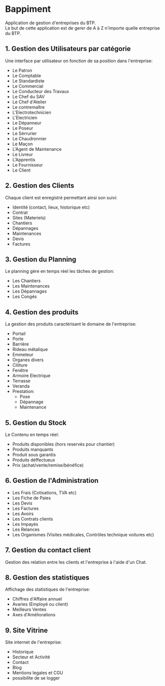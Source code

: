 # Bappiment
Application de gestion d'entreprises du BTP.  
Le but de cette application est de gerer de A à Z n'importe quelle entreprise du BTP.  

## 1. Gestion des Utilisateurs par catégorie
Une interface par utilisateur on fonction de sa position dans l'entreprise:  
- Le Patron
- Le Comptable
- Le Standardiste
- Le Commercial
- Le Conducteur des Travaux
- Le Chef du SAV
- Le Chef d'Atelier
- Le contremaître
- L'Electrotechnicien
- L'Electricien
- Le Dépanneur
- Le Poseur
- Le Sérrurier
- Le Chaudronnier
- Le Maçon
- L'Agent de Maintenance
- Le Livreur
- L'Apprentis
- Le Fournisseur
- Le Client

## 2. Gestion des Clients
Chaque client est enregistré permettant ainsi son suivi:
- Identité (contact, lieux, historique etc)
- Contrat
- Sites (Materiels)
- Chantiers
- Dépannages
- Maintenances
- Devis
- Factures

## 3. Gestion du Planning
Le planning gère en temps réel les tâches de gestion:
- Les Chantiers
- Les Maintenances
- Les Dépannages
- Les Congés

## 4. Gestion des produits
La gestion des produits caractérisant le domaine de l'entreprise:
- Portail
- Porte
- Barrière
- Rideau métalique
- Emmeteur
- Organes divers
- Clôture
- Fenêtre
- Armoire Electrique
- Terrasse
- Veranda
- Prestation:
    - Pose
    - Dépannage
    - Maintenance

## 5. Gestion du Stock  
Le Contenu en temps réel:
- Produits disponibles (hors reservés pour chantier)
- Produits manquants
- Produit sous garantis
- Produits déffectueux
- Prix (achat/vente/remise/bénéfice)

## 6. Gestion de l'Administration
- Les Frais (Cotisations, TVA etc)
- Les Fiche de Paies
- Les Devis
- Les Factures
- Les Avoirs
- Les Contrats clients
- Les Impayés
- Les Relances
- Les Organismes (Visites médicales, Contrôles technique voitures etc)

## 7. Gestion du contact client
Gestion des relation entre les clients et l'entreprise à l'aide d'un Chat.

## 8. Gestion des statistiques
Affichage des statistiques de l'entreprise:
- Chiffres d'Affaire annuel
- Avaries (Employé ou client)
- Meilleurs Ventes
- Axes d'Améliorations

## 9. Site Vitrine
Site internet de l'entreprise:
- Historique
- Secteur et Activité
- Contact
- Blog
- Mentions legales et CGU
- possibilite de se logger